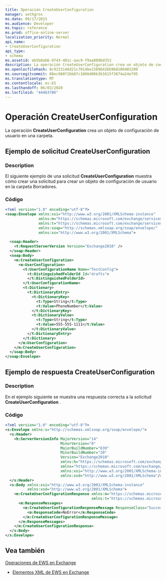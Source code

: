```yaml
---
title: Operación CreateUserConfiguration
manager: sethgros
ms.date: 09/17/2015
ms.audience: Developer
ms.topic: reference
ms.prod: office-online-server
localization_priority: Normal
api_name:
- CreateUserConfiguration
api_type:
- schema
ms.assetid: eb5b8ab6-9743-481c-aac9-f9aa889bd353
description: La operación CreateUserConfiguration crea un objeto de configuración de usuario en una carpeta.
ms.openlocfilehash: 0c9233146d21c7014be15896426b968106485200
ms.sourcegitcommit: 88ec988f2bb67c1866d06b361615f3674a24e795
ms.translationtype: MT
ms.contentlocale: es-ES
ms.lasthandoff: 06/03/2020
ms.locfileid: "44463786"
---
```

# <a name="createuserconfiguration-operation"></a>Operación CreateUserConfiguration

La operación **CreateUserConfiguration** crea un objeto de configuración de usuario en una carpeta. 
  
## <a name="createuserconfiguration-request-example"></a>Ejemplo de solicitud CreateUserConfiguration

### <a name="description"></a>Description

El siguiente ejemplo de una solicitud **CreateUserConfiguration** muestra cómo crear una solicitud para crear un objeto de configuración de usuario en la carpeta Borradores. 
  
### <a name="code"></a>Código

```XML
<?xml version="1.0" encoding="utf-8"?>
<soap:Envelope xmlns:xsi="http://www.w3.org/2001/XMLSchema-instance"
               xmlns:m="https://schemas.microsoft.com/exchange/services/2006/messages"
               xmlns:t="https://schemas.microsoft.com/exchange/services/2006/types"
               xmlns:soap="http://schemas.xmlsoap.org/soap/envelope/"
               xmlns:xs="http://www.w3.org/2001/XMLSchema">
  
  <soap:Header>
    <t:RequestServerVersion Version="Exchange2010" />
  </soap:Header>
  <soap:Body>
    <m:CreateUserConfiguration>
      <m:UserConfiguration>
        <t:UserConfigurationName Name="TestConfig">
          <t:DistinguishedFolderId Id="drafts">
          </t:DistinguishedFolderId>
        </t:UserConfigurationName>
        <t:Dictionary>
          <t:DictionaryEntry>
            <t:DictionaryKey>
              <t:Type>String</t:Type>
              <t:Value>PhoneNumber</t:Value>
            </t:DictionaryKey>
            <t:DictionaryValue>
              <t:Type>String</t:Type>
              <t:Value>555-555-1111</t:Value>
            </t:DictionaryValue>
          </t:DictionaryEntry>
        </t:Dictionary>
      </m:UserConfiguration>  
    </m:CreateUserConfiguration>
  </soap:Body>
</soap:Envelope>
```

## <a name="createuserconfiguration-response-example"></a>Ejemplo de respuesta CreateUserConfiguration

### <a name="description"></a>Description

En el ejemplo siguiente se muestra una respuesta correcta a la solicitud **CreateUserConfiguration** . 
  
### <a name="code"></a>Código

```XML
<?xml version="1.0" encoding="utf-8"?>
<s:Envelope xmlns:s="http://schemas.xmlsoap.org/soap/envelope/">
  <s:Header>
    <h:ServerVersionInfo MajorVersion="14" 
                         MinorVersion="0" 
                         MajorBuildNumber="639" 
                         MinorBuildNumber="20" 
                         Version="Exchange2010" 
                         xmlns:h="https://schemas.microsoft.com/exchange/services/2006/types" 
                         xmlns="https://schemas.microsoft.com/exchange/services/2006/types" 
                         xmlns:xsi="http://www.w3.org/2001/XMLSchema-instance" 
                         xmlns:xsd="http://www.w3.org/2001/XMLSchema"/>
  </s:Header>
  <s:Body xmlns:xsi="http://www.w3.org/2001/XMLSchema-instance" 
          xmlns:xsd="http://www.w3.org/2001/XMLSchema">
    <m:CreateUserConfigurationResponse xmlns:m="https://schemas.microsoft.com/exchange/services/2006/messages" 
                                       xmlns:t="https://schemas.microsoft.com/exchange/services/2006/types">
      <m:ResponseMessages>
        <m:CreateUserConfigurationResponseMessage ResponseClass="Success">
          <m:ResponseCode>NoError</m:ResponseCode>
        </m:CreateUserConfigurationResponseMessage>
      </m:ResponseMessages>
    </m:CreateUserConfigurationResponse>
  </s:Body>
</s:Envelope>
```

## <a name="see-also"></a>Vea también



[Operaciones de EWS en Exchange](ews-operations-in-exchange.md)
  
- [Elementos XML de EWS en Exchange](ews-xml-elements-in-exchange.md)

